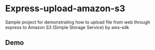 Express-upload-amazon-s3
========================

Sample project for demonstrating how to upload file from web through express to Amazon S3 (Simple Storage Service) by aws-sdk



## Demo

    
